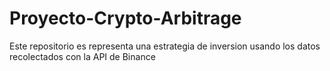 # Proyecto-Crypto-Arbitrage
Este repositorio es representa una estrategia de inversion usando los datos recolectados con la API de Binance
